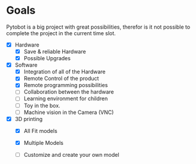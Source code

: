 # Goals

Pytobot is a big project with great possibilities, therefor is it not possible to complete the project in the current time slot. 

* [x] Hardware
  * [x] Save & reliable Hardware
  * [x] Possible Upgrades
* [x] Software
  * [x] Integration of all of the Hardware
  * [x] Remote Control of the product
  * [x] Remote programming possibilities 
  * [ ] Collaboration between the hardware
  * [ ] Learning environment for children
  * [ ] Toy in the box. 
  * [ ] Machine vision in the Camera \(VNC\)
* [x] 3D printing
  * [x] All Fit models 
  * [x] Multiple Models
  * [ ] Customize and create your own model


